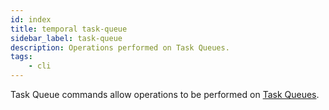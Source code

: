 ```yaml
---
id: index
title: temporal task-queue
sidebar_label: task-queue
description: Operations performed on Task Queues.
tags:
	- cli
---
```


Task Queue commands allow operations to be performed on [Task Queues](/concepts/what-is-a-task-queue).


